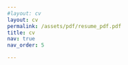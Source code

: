 ```yaml
---
#layout: cv
layout: cv
permalink: /assets/pdf/resume_pdf.pdf
title: cv
nav: true
nav_order: 5

---
```

